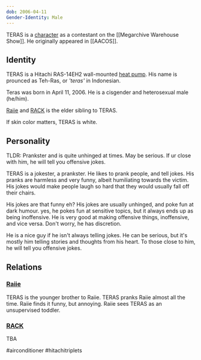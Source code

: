 ```yaml
---
dob: 2006-04-11
Gender-Identity: Male
---
```

TERAS is a [character](Characters.md) as a contestant on the [[Megarchive Warehouse Show]]. He originally appeared in [[AACOS]].
## Identity

TERAS is a Hitachi RAS-14EH2 wall-mounted [heat pump](Air%20Conditioners.md). His name is prounced as Teh-Ras, or *'teras'* in Indonesian.

Teras was born in April 11, 2006. He is a cisgender and heterosexual male (he/him).

[Raiie](Raiie.md) and [RACK](RACK.md) is the elder sibling to TERAS.

If skin color matters, TERAS is white.

## Personality

TLDR: Prankster and is quite unhinged at times. May be serious. If ur close with him, he will tell you offensive jokes.

TERAS is a jokester, a prankster. He likes to prank people, and tell jokes. His pranks are harmless and very funny, albeit humiliating towards the victim. His jokes would make people laugh so hard that they would usually fall off their chairs.

His jokes are that funny eh? His jokes are usually unhinged, and poke fun at dark humour. yes, he pokes fun at sensitive topics, but it always ends up as being inoffensive. He is very good at making offensive things, inoffensive, and vice versa. Don't worry, he has discretion.

He is a nice guy if he isn't always telling jokes. He can be serious, but it's mostly him telling stories and thoughts from his heart. To those close to him, he will tell you offensive jokes.

## Relations

### [Raiie](Raiie.md)

TERAS is the younger brother to Raiie. TERAS pranks Raiie almost all the time. Raiie finds it funny, but annoying. Raiie sees TERAS as an unsupervised toddler.

### [RACK](RACK.md)

TBA


#airconditioner #hitachitriplets 